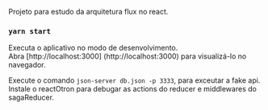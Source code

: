 Projeto para estudo da arquitetura flux no react.

### `yarn start`

Executa o aplicativo no modo de desenvolvimento. <br />
Abra [http://localhost:3000] (http://localhost:3000) para visualizá-lo no navegador.

Execute o comando `json-server db.json -p 3333`, para exceutar a fake api.
Instale o reactOtron para debugar as actions do reducer e middlewares do sagaReducer.
